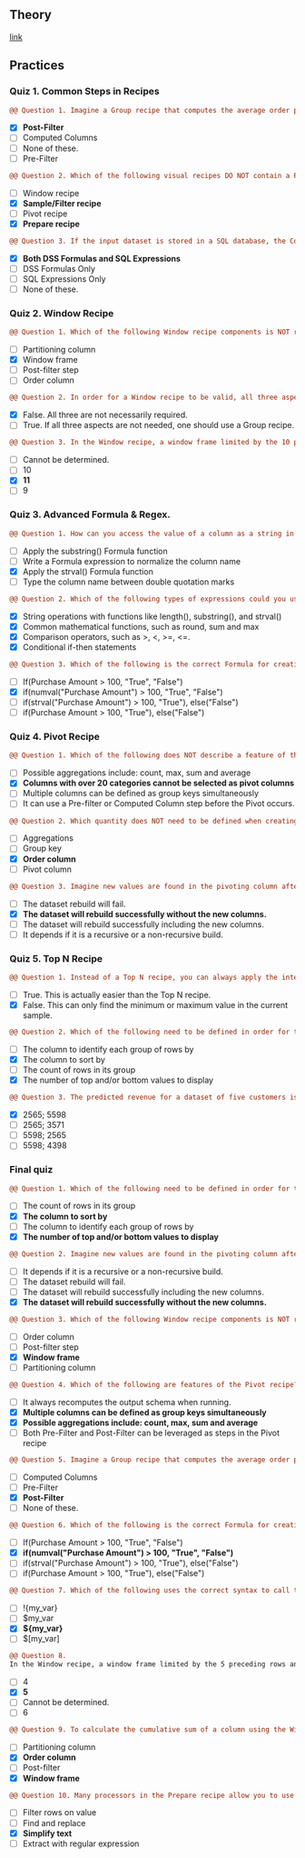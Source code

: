 ## Theory
[link](https://academy.dataiku.com/path/advanced-designer/visual-recipes-102)
## Practices
### Quiz 1. Common Steps in Recipes
``` diff
@@ Question 1. Imagine a Group recipe that computes the average order price for every unique customer in a dataset of retail transactions. Which of the following would you use to retain only rows of customers with an average order price higher than some value?@@
```
- [x] **Post-Filter**
- [ ] Computed Columns
- [ ] None of these.
- [ ] Pre-Filter

``` diff
@@ Question 2. Which of the following visual recipes DO NOT contain a Pre-filter step? Select two.@@
```
- [ ] Window recipe
- [x] **Sample/Filter recipe**
- [ ] Pivot recipe
- [x] **Prepare recipe**

``` diff
@@ Question 3. If the input dataset is stored in a SQL database, the Computed Columns step of a visual recipe (where this step is found) allows for the creation of new columns using:@@
```
- [x] **Both DSS Formulas and SQL Expressions**
- [ ] DSS Formulas Only
- [ ] SQL Expressions Only
- [ ] None of these.

### Quiz 2. Window Recipe
``` diff
@@ Question 1. Which of the following Window recipe components is NOT required to find the least expensive purchase per unique customer in a dataset of retail transactions?@@
```
- [ ] Partitioning column
- [x] Window frame
- [ ] Post-filter step
- [ ] Order column

``` diff
@@ Question 2. In order for a Window recipe to be valid, all three aspects of Window definition (Partitioning columns, Order columns, and Window frame) need to be activated. @@
```
- [x] False. All three are not necessarily required.
- [ ] True. If all three aspects are not needed, one should use a Group recipe.

``` diff
@@ Question 3. In the Window recipe, a window frame limited by the 10 preceding rows and 0 following rows will include how many rows? Assume this row is not one of the very first rows where the full window frame is not possible.@@
```
- [ ] Cannot be determined.
- [ ] 10
- [x] **11**
- [ ] 9

### Quiz 3. Advanced Formula & Regex.
``` diff
@@ Question 1. How can you access the value of a column as a string in a Formula expression when the column name contains spaces?@@
```
- [ ] Apply the substring() Formula function
- [ ] Write a Formula expression to normalize the column name
- [x] Apply the strval() Formula function
- [ ] Type the column name between double quotation marks

``` diff
@@ Question 2. Which of the following types of expressions could you use in a Formula step? Select all that apply.@@
```
- [x] String operations with functions like length(), substring(), and strval()
- [x] Common mathematical functions, such as round, sum and max
- [x] Comparison operators, such as >, <, >=, <=.
- [x] Conditional if-then statements

``` diff
@@ Question 3. Which of the following is the correct Formula for creating a column that outputs “True” if the value of a column called “Purchase Amount” is greater than 100, and “False” if it is less than or equal to 100?@@
```
- [ ] If(Purchase Amount > 100, "True", "False")
- [x] if(numval("Purchase Amount") > 100, "True", "False")
- [ ] if(strval("Purchase Amount") > 100, "True"), else("False")
- [ ] if(Purchase Amount > 100, "True"), else("False")

### Quiz 4. Pivot Recipe
``` diff
@@ Question 1. Which of the following does NOT describe a feature of the Pivot recipe?@@
```
- [ ] Possible aggregations include: count, max, sum and average
- [x] **Columns with over 20 categories cannot be selected as pivot columns**
- [ ] Multiple columns can be defined as group keys simultaneously
- [ ] It can use a Pre-filter or Computed Column step before the Pivot occurs.

``` diff
@@ Question 2. Which quantity does NOT need to be defined when creating a Pivot recipe? @@
```
- [ ] Aggregations
- [ ] Group key
- [x] **Order column**
- [ ] Pivot column

``` diff
@@ Question 3. Imagine new values are found in the pivoting column after having run the Pivot recipe, which is configured to NOT recompute the schema at each run. What will happen when the recipe is run again?@@
```
- [ ] The dataset rebuild will fail.
- [x] **The dataset will rebuild successfully without the new columns.**
- [ ] The dataset will rebuild successfully including the new columns.
- [ ] It depends if it is a recursive or a non-recursive build.

### Quiz 5. Top N Recipe
``` diff
@@ Question 1. Instead of a Top N recipe, you can always apply the interactive sort in the Explore tab to know the maximum or minimum value of a dataset column.@@
```
- [ ] True. This is actually easier than the Top N recipe.
- [x] False. This can only find the minimum or maximum value in the current sample.

``` diff
@@ Question 2. Which of the following need to be defined in order for the Top N recipe to work? Select two.@@
```
- [ ] The column to identify each group of rows by
- [x] The column to sort by
- [ ] The count of rows in its group
- [x] The number of top and/or bottom values to display

``` diff
@@ Question 3. The predicted revenue for a dataset of five customers is 2565, 4398, 3571, 4432, and 5598. You have configured the Top N recipe to retrieve the single top and bottom row and sorted the data according to predicted revenue in ascending order. From top to bottom, what are the values of the output dataset?@@
```
- [x] 2565; 5598
- [ ] 2565; 3571
- [ ] 5598; 2565
- [ ] 5598; 4398

### Final quiz
``` diff
@@ Question 1. Which of the following need to be defined in order for the Top N recipe to work? Select two.@@
```
- [ ] The count of rows in its group
- [x] **The column to sort by**
- [ ] The column to identify each group of rows by
- [x] **The number of top and/or bottom values to display**

``` diff
@@ Question 2. Imagine new values are found in the pivoting column after having run the Pivot recipe, which is configured to recompute the schema at each run. What will happen when the recipe is run again?@@
```
- [ ] It depends if it is a recursive or a non-recursive build.
- [ ] The dataset rebuild will fail.
- [ ] The dataset will rebuild successfully including the new columns.
- [x] **The dataset will rebuild successfully without the new columns.**

``` diff
@@ Question 3. Which of the following Window recipe components is NOT required to find the most recent purchase per unique merchant in a dataset of retail transactions?@@
```
- [ ] Order column
- [ ] Post-filter step
- [x] **Window frame**
- [ ] Partitioning column

``` diff
@@ Question 4. Which of the following are features of the Pivot recipe? Select two.@@
```
- [ ] It always recomputes the output schema when running.
- [x] **Multiple columns can be defined as group keys simultaneously**
- [x] **Possible aggregations include: count, max, sum and average**
- [ ] Both Pre-Filter and Post-Filter can be leveraged as steps in the Pivot recipe

``` diff
@@ Question 5. Imagine a Group recipe that computes the average order price for every unique customer in a dataset of retail transactions. Which of the following would you use to retain only rows of customers with an average order price higher than some value?@@
```
- [ ] Computed Columns
- [ ] Pre-Filter
- [x] **Post-Filter**
- [ ] None of these.

``` diff
@@ Question 6. Which of the following is the correct Formula for creating a column that outputs “True” if the value of a column called “Purchase Amount” is greater than 100, and “False” if it is less than or equal to 100?@@
```
- [ ] If(Purchase Amount > 100, "True", "False")
- [x] **if(numval("Purchase Amount") > 100, "True", "False")**
- [ ] if(strval("Purchase Amount") > 100, "True"), else("False")
- [ ] if(Purchase Amount > 100, "True"), else("False")

``` diff
@@ Question 7. Which of the following uses the correct syntax to call the value of a project variable named "my_var" in a Pre-filter step (to give one example)?@@
```
- [ ] !{my_var}
- [ ] $my_var
- [x] **${my_var}**
- [ ] $[my_var]

``` diff
@@ Question 8. 
In the Window recipe, a window frame limited by the 5 preceding rows and -1 following rows will include how many rows? Assume this row is not one of the very first rows where the full window frame is not possible.@@
```
- [ ] 4
- [x] **5**
- [ ] Cannot be determined.
- [ ] 6

``` diff
@@ Question 9. To calculate the cumulative sum of a column using the Window recipe, what component(s) must be set in the Window definition step? Select all that apply.@@
```
- [ ] Partitioning column
- [x] **Order column**
- [ ] Post-filter
- [x] **Window frame**

``` diff
@@ Question 10. Many processors in the Prepare recipe allow you to use regular expression patterns. Which of the following does NOT?@@
```
- [ ] Filter rows on value
- [ ] Find and replace
- [x] **Simplify text**
- [ ] Extract with regular expression
